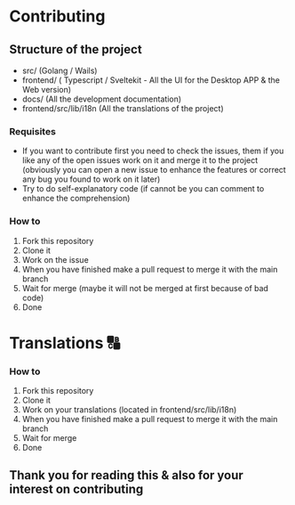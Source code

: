# Contributing

## Structure of the project

  - src/ (Golang / Wails)
  - frontend/ ( Typescript / Sveltekit - All the UI for the Desktop APP & the Web version)
  - docs/ (All the development documentation)
  - frontend/src/lib/i18n (All the translations of the project)

### Requisites
  - If you want to contribute first you need to check the issues, them if you like any of the open issues work on it and merge it to the project (obviously you can open a new issue to enhance the features or correct any bug you found to work on it later)
  - Try to do self-explanatory code (if cannot be you can comment to enhance the comprehension)

### How to

  1. Fork this repository
  2. Clone it
  3. Work on the issue
  4. When you have finished make a pull request to merge it with the main branch
  5. Wait for merge (maybe it will not be merged at first because of bad code)
  6. Done





# Translations 🔠

### How to

  1. Fork this repository
  2. Clone it
  3. Work on your translations (located in frontend/src/lib/i18n)
  4. When you have finished make a pull request to merge it with the main branch
  5. Wait for merge
  6. Done


## Thank you for reading this & also for your interest on contributing